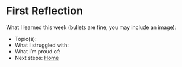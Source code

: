 # First Reflection
What I learned this week (bullets are fine, you may include an image):

- Topic(s):
- What I struggled with:
- What I’m proud of:
- Next steps: [Home](/index.md)
